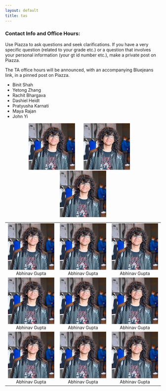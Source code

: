 ```yaml
---
layout: default
title: tas
---
```


### Contact Info and Office Hours:
Use Piazza to ask questions and seek clarifications. If you have a very specific question (related to your grade etc.) or a question that involves your personal information (your gt id number etc.), make a private post on Piazza.

The TA office hours will be announced, with an accompanying Bluejeans link, in a pinned post on Piazza.

* Binit Shah
* Yetong Zhang
* Rachit Bhargava
* Dashiel Heidt
* Pratyusha Karnati
* Maya Rajan
* John Yi

<p align="center">
  <img src="images/corl.jpg" width="150" /> &nbsp; &nbsp; &nbsp; 
  <img src="images/corl.jpg" width="150" /> &nbsp; &nbsp; &nbsp;
  <img src="images/corl.jpg" width="150" />
</p>

| | | |
|:-------------------------:|:-------------------------:|:-------------------------:|
|<img width="150" alt="lol" src="images/corl.jpg">  Abhinav Gupta |  <img width="150" alt="lol" src="images/corl.jpg">  Abhinav Gupta | <img width="150" alt="lol" src="images/corl.jpg">  Abhinav Gupta|
|<img width="150" alt="lol" src="images/corl.jpg">  Abhinav Gupta |  <img width="150" alt="lol" src="images/corl.jpg">  Abhinav Gupta | <img width="150" alt="lol" src="images/corl.jpg">  Abhinav Gupta|
|<img width="150" alt="lol" src="images/corl.jpg">  Abhinav Gupta |  <img width="150" alt="lol" src="images/corl.jpg">  Abhinav Gupta | <img width="150" alt="lol" src="images/corl.jpg">  Abhinav Gupta|
